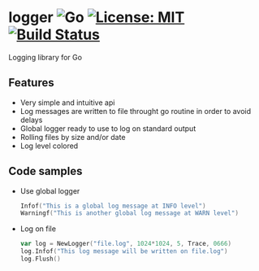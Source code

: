 # logger ![Go](https://github.com/frobenius/logger/workflows/Go/badge.svg?branch=master) [![License: MIT](https://img.shields.io/badge/License-MIT-yellow.svg)](https://opensource.org/licenses/MIT) [![Build Status](https://travis-ci.com/frobenius/logger.svg?branch=master)](https://travis-ci.com/frobenius/logger)
Logging library for Go

## Features

- Very simple and intuitive api
- Log messages are written to file throught go routine in order to avoid delays
- Global logger ready to use to log on standard output
- Rolling files by size and/or date
- Log level colored

## Code samples

- Use global logger
  ````go
  Infof("This is a global log message at INFO level")
  Warningf("This is another global log message at WARN level")
  ````
  
- Log on file
  ````go
  var log = NewLogger("file.log", 1024*1024, 5, Trace, 0666)
  log.Infof("This log message will be written on file.log")
  log.Flush()
  ````
  
